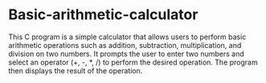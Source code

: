 # Basic-arithmetic-calculator

This C program is a simple calculator that allows users to perform basic arithmetic operations such as addition, subtraction, multiplication, and division on two numbers. It prompts the user to enter two numbers and select an operator (+, -, *, /) to perform the desired operation. The program then displays the result of the operation.
